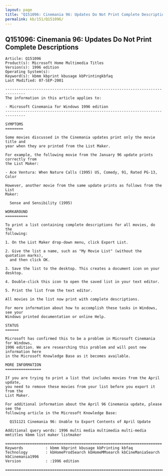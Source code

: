 ```yaml
---
layout: page
title: "Q151096: Cinemania 96: Updates Do Not Print Complete Descriptions"
permalink: kb/151/Q151096/
---
```


## Q151096: Cinemania 96: Updates Do Not Print Complete Descriptions

	Article: Q151096
	Product(s): Microsoft Home Multimedia Titles
	Version(s): 1996 edition
	Operating System(s): 
	Keyword(s): kbmm kbprint kbusage kbPrintingkbfaq
	Last Modified: 07-SEP-2001
	
	-------------------------------------------------------------------------------
	The information in this article applies to:
	
	- Microsoft Cinemania for Windows 1996 edition 
	-------------------------------------------------------------------------------
	
	SYMPTOMS
	========
	
	Some movies discussed in the Cinemania updates print only the movie title and
	year when they are printed from the List Maker.
	
	For example, the following movie from the January 96 update prints correctly from
	the List Maker:
	
	- Ace Ventura: When Nature Calls (1995) US, Comedy, 91, Rated PG-13, Color
	
	However, another movie from the same update prints as follows from the List
	Maker:
	
	  Sense and Sensibility (1995)
	
	WORKAROUND
	==========
	
	To print a list containing complete descriptions for all movies, do the
	following:
	
	1. On the List Maker drop-down menu, click Export List.
	
	2. Give the list a name, such as "My Movie List" (without the quotation marks),
	  and then click OK.
	
	3. Save the list to the desktop. This creates a document icon on your desktop.
	
	4. Double-click this icon to open the saved list in your text editor.
	
	5. Print the list from the text editor.
	
	All movies in the list now print with complete descriptions.
	
	For more information about how to accomplish these tasks in Windows, see your
	Windows printed documentation or online Help.
	
	STATUS
	======
	
	Microsoft has confirmed this to be a problem in Microsoft Cinemania for Windows,
	1996 edition. We are researching this problem and will post new information here
	in the Microsoft Knowledge Base as it becomes available.
	
	MORE INFORMATION
	================
	
	If you are trying to print a list that includes movies from the April update,
	you need to remove these movies from your list before you export it from the
	List Maker.
	
	For additional information about the April 96 Cinemania update, please see the
	following article in the Microsoft Knowledge Base:
	
	  Q151121 Cinemania 96: Unable to Export Contents of April Update
	
	Additional query words: 1996 multi media multimedia multi-media mmtitles kbmm list maker listmaker
	
	======================================================================
	Keywords          : kbmm kbprint kbusage kbPrinting kbfaq
	Technology        : kbHomeProdSearch kbHomeMMsearch kbCineManiaSearch kbCinemania1996
	Version           : :1996 edition
	
	=============================================================================
	
